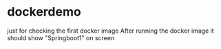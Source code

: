 # dockerdemo
just for checking the first docker image
After running the docker image it should show "Springboot1" on screen

